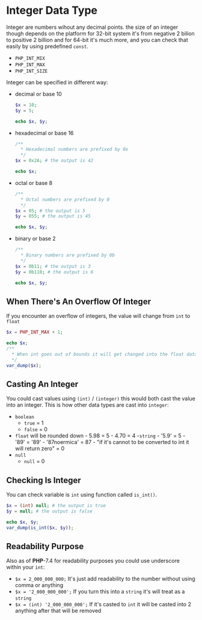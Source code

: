 # Integer Data Type

Integer are numbers wihout any decimal points. the size of an integer though depends on the platform for 32-bit system it's from negative 2 bilion to positive 2 billion and for 64-bit it's much more, and you can check that easily by using predefined `const`.

- `PHP_INT_MIX`
- `PHP_INT_MAX`
- `PHP_INT_SIZE`

Integer can be specified in different way:

- decimal or base 10

  ```php
  $x = 10;
  $y = 5;

  echo $x, $y;
  ```

- hexadecimal or base 16

  ```php
  /**
    * Hexadecimal numbers are prefixed by 0x
    */
  $x = 0x2A; # the output is 42

  echo $x;
  ```

- octal or base 8

  ```php
  /**
    * Octal numbers are prefixed by 0
    */
  $x = 05; # the output is 5
  $y = 055; # the output is 45

  echo $x, $y;
  ```

- binary or base 2

  ```php
  /**
    * Binary numbers are prefixed by 0b
    */
  $x = 0b11; # the output is 3
  $y = 0b110; # the output is 6

  echo $x, $y;
  ```

## When There's An Overflow Of Integer

If you encounter an overflow of integers, the value will change from `int` to `float`

```php
$x = PHP_INT_MAX + 1;

echo $x;
/**
  * When int goes out of bounds it will get changed into the float data type
  */
var_dump($x);
```

## Casting An Integer

You could cast values using `(int)` / `(integer)` this would both cast the value into an integer. This is how other data types are cast into `integer`:

- `boolean`
  - `true` = 1
  - `false` = 0
- `float` will be rounded down - 5.98 = 5 - 4.70 = 4 -`string` - '5.9' = 5 - '89' = '89' - '87noermica' = 87 - "if it's cannot to be converted to int it will return zero" = 0
- `null`
  - `null` = 0

## Checking Is Integer

You can check variable is `int` using function called `is_int()`.

```php
$x = (int) null; # the output is true
$y = null; # the output is false

echo $x, $y;
var_dump(is_int($x, $y));
```

## Readability Purpose

Also as of **PHP**-7.4 for readability purposes you could use underscore within your `int`:

- `$x = 2_000_000_000;` It's just add readability to the number without using comma or anything
- `$x = '2_000_000_000';` If you turn this into a `string` it's will treat as a `string`
- `$x = (int) '2_000_000_000';` If it's casted to `int` it will be casted into 2 anything after that will be removed
